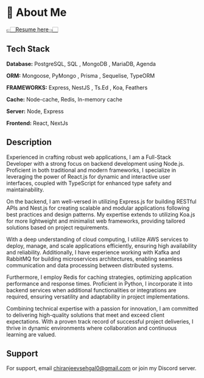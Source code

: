 # 🚀 About Me

[👉🏻Resume here👈🏻](https://github.com/BADCJ/resume/blob/main/resume.pdf)

## Tech Stack

**Database:** PostgreSQL, SQL , MongoDB , MariaDB, Agenda

**ORM:** Mongoose, PyMongo , Prisma , Sequelise, TypeORM

**FRAMEWORKS:** Express, NestJS , Ts.Ed , Koa, Feathers

**Cache:** Node-cache, Redis, In-memory cache

**Server:** Node, Express

**Frontend:** React, NextJs


## Description

Experienced in crafting robust web applications, I am a Full-Stack Developer with a strong focus on backend development using Node.js. Proficient in both traditional and modern frameworks, I specialize in leveraging the power of React.js for dynamic and interactive user interfaces, coupled with TypeScript for enhanced type safety and maintainability.

On the backend, I am well-versed in utilizing Express.js for building RESTful APIs and Nest.js for creating scalable and modular applications following best practices and design patterns. My expertise extends to utilizing Koa.js for more lightweight and minimalist web frameworks, providing tailored solutions based on project requirements.

With a deep understanding of cloud computing, I utilize AWS services to deploy, manage, and scale applications efficiently, ensuring high availability and reliability. Additionally, I have experience working with Kafka and RabbitMQ for building microservices architectures, enabling seamless communication and data processing between distributed systems.

Furthermore, I employ Redis for caching strategies, optimizing application performance and response times. Proficient in Python, I incorporate it into backend services when additional functionalities or integrations are required, ensuring versatility and adaptability in project implementations.

Combining technical expertise with a passion for innovation, I am committed to delivering high-quality solutions that meet and exceed client expectations. With a proven track record of successful project deliveries, I thrive in dynamic environments where collaboration and continuous learning are valued.


## Support

For support, email chiranjeevsehgal0@gmail.com or join my Discord server.


